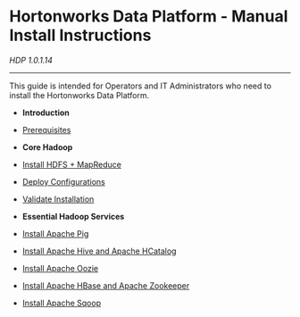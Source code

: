 Hortonworks Data Platform - Manual Install Instructions
=====
*HDP 1.0.1.14*

------

This guide is intended for Operators and IT Administrators who need to install the Hortonworks Data Platform.


* **Introduction**
 * [Prerequisites](./prerequisites.md)

* **Core Hadoop**

 * [Install HDFS + MapReduce](./install-hdfs-mapreduce.md)
 * [Deploy Configurations](./deploy-configs.md)
 * [Validate Installation](./validate-installation.md)

* **Essential Hadoop Services**

 * [Install Apache Pig](./apache-pig.md)
 * [Install Apache Hive and Apache HCatalog](./apache-hive-hcatalog.md)
 * [Install Apache Oozie](./apache-oozie.md)
 * [Install Apache HBase and Apache Zookeeper](./apache-hbase-zookeeper.md)
 * [Install Apache Sqoop](./apache-sqoop.md)
